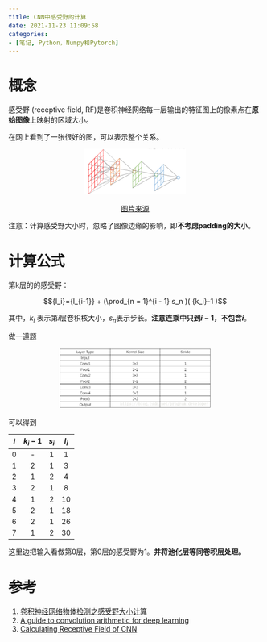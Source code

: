 ```yaml
---
title: CNN中感受野的计算
date: 2021-11-23 11:09:58
categories: 
- [笔记, Python，Numpy和Pytorch]
---
```


# 概念
感受野 (receptive field, RF)是卷积神经网络每一层输出的特征图上的像素点在**原始图像**上映射的区域大小。

在网上看到了一张很好的图，可以表示整个关系。
<div align="center"> 
<img src="../images/CNN中感受野的计算/0.png" width="40%"> 

[图片来源](https://www.cnblogs.com/objectDetect/p/5947169.html)
</div> 


注意：计算感受野大小时，忽略了图像边缘的影响，即**不考虑padding的大小**。

<!--more-->

# 计算公式
第k层的的感受野：

$${l_i}={l_{i-1}} + (\prod_{n = 1}^{i - 1} s_n )( {k_i}-1 )$$

其中，$k_i$ 表示第$i$层卷积核大小，$s_n$表示步长。**注意连乘中只到$i-1$，不包含$i$**。

做一道题
<div align="center"> 
<img src="../images/CNN中感受野的计算/1.png" width="60%"> 
</div> 

可以得到

| $i$  | $k_i-1$ | $s_i$ | $l_i$ |
| :--: | :-----: | :---: | :---: |
|  0   |    -    |   1   |   1   |
|  1   |    2    |   1   |   3   |
|  2   |    1    |   2   |   4   |
|  3   |    2    |   1   |   8   |
|  4   |    1    |   2   |  10   |
|  5   |    2    |   1   |  18   |
|  6   |    2    |   1   |  26   |
|  7   |    1    |   2   |  30   |

这里边把输入看做第0层，第0层的感受野为1。**并将池化层等同卷积层处理。**




# 参考
1. [卷积神经网络物体检测之感受野大小计算](https://www.cnblogs.com/objectDetect/p/5947169.html)
2. [A guide to convolution arithmetic for deep learning](https://arxiv.org/abs/1603.07285)
3. [Calculating Receptive Field of CNN](http://shawnleezx.github.io/blog/2017/02/11/calculating-receptive-field-of-cnn/)